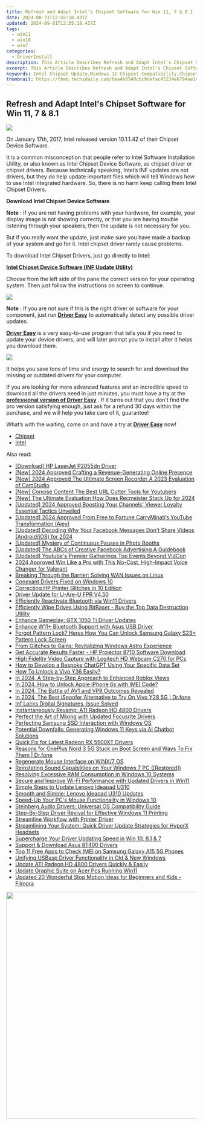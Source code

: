 ```yaml
---
title: Refresh and Adapt Intel's Chipset Software for Win 11, 7 & 8.1
date: 2024-08-31T12:55:18.437Z
updated: 2024-09-01T12:55:18.437Z
tags:
  - win11
  - win10
  - win7
categories:
  - DriverInstall
description: This Article Describes Refresh and Adapt Intel's Chipset Software for Win 11, 7 & 8.1
excerpt: This Article Describes Refresh and Adapt Intel's Chipset Software for Win 11, 7 & 8.1
keywords: Intel Chipset Update,Windows 11 Chipset Compatibility,Chipset Software Adaptation,Intel Chipset Support for Windows 7/8.1,Upgrading Intel Chipset Software,Windows 11 Intelligent Graphics (Intel IGP) Update,Chipset Software Optimization for Windows
thumbnail: https://thmb.techidaily.com/6ea4b6540cbc9defac45234e6794ae14daad67ae8e54d2f0a08f445fb5dafc81.jpg
---
```


## Refresh and Adapt Intel's Chipset Software for Win 11, 7 & 8.1

![](https://images.drivereasy.com/wp-content/uploads/2018/07/img_5b4db24096c45.jpg)

 On January 17th, 2017, Intel released version 10.1.1.42 of their Chipset Device Software.

 It is a common misconception that people refer to Intel Software Installation Utility, or also known as Intel Chipset Device Software, as chipset driver or chipset drivers. Because technically speaking, Intel’s INF updates are not drivers, but they do help update important files which will tell Windows how to use Intel integrated hardware. So, there is no harm keep calling them Intel Chipset Drivers.

**Download Intel Chipset Device Software**

**Note** : If you are not having problems with your hardware, for example, your display image is not showing correctly, or that you are having trouble listening through your speakers, then the update is not necessary for you.

 But if you really want the update, just make sure you have made a backup of your system and go for it. Intel chipset driver rarely cause problems.

To download Intel Chipset Drivers, just go directly to Intel:

[**Intel Chipset Device Software (INF Update Utility)**](https://downloadcenter.intel.com/product/1145/Intel-Chipset-Software-Installation-Utility)

 Choose from the left side of the pane the correct version for your operating system. Then just follow the instructions on screen to continue.

![](https://images.drivereasy.com/wp-content/uploads/2019/11/image-26.png)

**Note** : If you are not sure if this is the right driver or software for your component, just run [**Driver Easy**](https://tools.techidaily.com/drivereasy/download/) to automatically detect any possible driver updates.

[**Driver Easy**](https://tools.techidaily.com/drivereasy/download/) is a very easy-to-use program that tells you if you need to update your device drivers, and will later prompt you to install after it helps you download them.

![](https://images.drivereasy.com/wp-content/uploads/2017/04/img_58ee03ea3425c.jpg)

 It helps you save tons of time and energy to search for and download the missing or outdated drivers for your computer.

 If you are looking for more advanced features and an incredible speed to download all the drivers need in just minutes, you must have a try at the [**professional version of Driver Easy**](https://tools.techidaily.com/drivereasy/download/) . If it turns out that you don’t find the pro version satisfying enough, just ask for a refund 30 days within the purchase, and we will help you take care of it, guarantee!

 What’s with the waiting, come on and have a try at [**Driver Easy**](https://tools.techidaily.com/drivereasy/download/) now!

* [Chipset](https://store.drivereasy.com/order/cart.php?PRODS=4731822&QTY=1&AFFILIATE=108875)
* [Intel](https://tools.techidaily.com/drivereasy/download/)

<ins class="adsbygoogle"
     style="display:block"
     data-ad-format="autorelaxed"
     data-ad-client="ca-pub-7571918770474297"
     data-ad-slot="1223367746"></ins>



<ins class="adsbygoogle"
     style="display:block"
     data-ad-client="ca-pub-7571918770474297"
     data-ad-slot="8358498916"
     data-ad-format="auto"
     data-full-width-responsive="true"></ins>





<span class="atpl-alsoreadstyle">Also read:</span>
<div><ul>
<li><a href="https://driver-install.techidaily.com/download-hp-laserjet-p2055dn-driver/"><u>[Download] HP LaserJet P2055dn Driver</u></a></li>
<li><a href="https://facebook-record-videos.techidaily.com/new-2024-approved-crafting-a-revenue-generating-online-presence/"><u>[New] 2024 Approved  Crafting a Revenue-Generating Online Presence</u></a></li>
<li><a href="https://visual-screen-recording.techidaily.com/new-2024-approved-the-ultimate-screen-recorder-a-2023-evaluation-of-camstudio/"><u>[New] 2024 Approved  The Ultimate Screen Recorder  A 2023 Evaluation of CamStudio</u></a></li>
<li><a href="https://youtube-videos.techidaily.com/new-concise-content-the-best-url-cutter-tools-for-youtubers/"><u>[New] Concise Content  The Best URL Cutter Tools for Youtubers</u></a></li>
<li><a href="https://desktop-recording.techidaily.com/new-the-ultimate-evaluation-how-does-recmeister-stack-up-for-2024/"><u>[New] The Ultimate Evaluation  How Does Recmeister Stack Up for 2024</u></a></li>
<li><a href="https://youtube-docs.techidaily.com/ed-2024-approved-boosting-your-channels-viewer-loyalty-essential-tactics-unveiled/"><u>[Updated] 2024 Approved  Boosting Your Channels' Viewer Loyalty  Essential Tactics Unveiled</u></a></li>
<li><a href="https://youtube-web.techidaily.com/ed-2024-approved-from-free-to-fortune-carryminatis-youtube-transformation-ajey/"><u>[Updated] 2024 Approved  From Free to Fortune  CarryMinati’s YouTube Transformation (Ajey)</u></a></li>
<li><a href="https://facebook-video-files.techidaily.com/updated-decoding-why-your-facebook-messages-dont-share-videos-androidios-for-2024/"><u>[Updated] Decoding Why Your Facebook Messages Don't Share Videos (Android/iOS) for 2024</u></a></li>
<li><a href="https://extra-support.techidaily.com/updated-mystery-of-continuous-pauses-in-photo-booths/"><u>[Updated] Mystery of Continuous Pauses in Photo Booths</u></a></li>
<li><a href="https://facebook-video-recording.techidaily.com/updated-the-abcs-of-creative-facebook-advertising-a-guidebook/"><u>[Updated] The ABCs of Creative Facebook Advertising  A Guidebook</u></a></li>
<li><a href="https://youtube-blog.techidaily.com/ed-youtubes-premier-gatherings-top-events-beyond-vidcon/"><u>[Updated] Youtube's Premier Gatherings  Top Events Beyond VidCon</u></a></li>
<li><a href="https://fox-cloud.techidaily.com/2024-approved-win-like-a-pro-with-this-no-cost-high-impact-voice-changer-for-valorant/"><u>2024 Approved  Win Like a Pro with This No-Cost, High-Impact Voice Changer for Valorant</u></a></li>
<li><a href="https://driver-install.techidaily.com/breaking-through-the-barrier-solving-wan-issues-on-linux/"><u>Breaking Through the Barrier: Solving WAN Issues on Linux</u></a></li>
<li><a href="https://driver-install.techidaily.com/conexant-drivers-fixed-on-windows-10/"><u>Conexant Drivers Fixed on Windows 10</u></a></li>
<li><a href="https://driver-install.techidaily.com/correcting-hp-printer-glitches-in-10-edition/"><u>Correcting HP Printer Glitches in 10 Edition</u></a></li>
<li><a href="https://driver-install.techidaily.com/driver-update-for-u-are-u-fpr-v450/"><u>Driver Update for U-Are-U FPR V4.50</u></a></li>
<li><a href="https://driver-install.techidaily.com/efficiently-reactivate-bluetooth-via-win11-drivers/"><u>Efficiently Reactivate Bluetooth via Win11 Drivers</u></a></li>
<li><a href="https://phone-solutions.techidaily.com/efficiently-wipe-drives-using-bitraser-buy-the-top-data-destruction-utility/"><u>Efficiently Wipe Drives Using BitRaser - Buy the Top Data Destruction Utility</u></a></li>
<li><a href="https://driver-install.techidaily.com/enhance-gameplay-gtx-1050-ti-driver-updates/"><u>Enhance Gameplay: GTX 1050 Ti Driver Updates</u></a></li>
<li><a href="https://driver-install.techidaily.com/enhance-w11plus-bluetooth-support-with-asus-usb-driver/"><u>Enhance W11+ Bluetooth Support with Asus USB Driver</u></a></li>
<li><a href="https://android-unlock.techidaily.com/forgot-pattern-lock-heres-how-you-can-unlock-samsung-galaxy-s23plus-pattern-lock-screen-by-drfone-android/"><u>Forgot Pattern Lock? Heres How You Can Unlock Samsung Galaxy S23+ Pattern Lock Screen</u></a></li>
<li><a href="https://driver-install.techidaily.com/from-glitches-to-gains-revitalizing-windows-astro-experience/"><u>From Glitches to Gains: Revitalizing Windows Astro Experience</u></a></li>
<li><a href="https://driver-install.techidaily.com/get-accurate-results-faster-hp-projector-8710-software-download/"><u>Get Accurate Results Faster - HP Projector 8710 Software Download</u></a></li>
<li><a href="https://driver-install.techidaily.com/high-fidelity-video-capture-with-logitech-hd-webcam-c270-for-pcs/"><u>High Fidelity Video Capture with Logitech HD Webcam C270 for PCs</u></a></li>
<li><a href="https://tech-revival.techidaily.com/how-to-develop-a-bespoke-chatgpt-using-your-specific-data-set/"><u>How to Develop a Bespoke ChatGPT Using Your Specific Data Set</u></a></li>
<li><a href="https://android-unlock.techidaily.com/how-to-unlock-a-vivo-y36-easily-by-drfone-android/"><u>How To Unlock a Vivo Y36 Easily?</u></a></li>
<li><a href="https://fox-glue.techidaily.com/in-2024-a-step-by-step-approach-to-enhanced-roblox-views/"><u>In 2024, A Step-by-Step Approach to Enhanced Roblox Views</u></a></li>
<li><a href="https://sim-unlock.techidaily.com/in-2024-how-to-unlock-apple-iphone-6s-with-imei-code-by-drfone-ios/"><u>In 2024, How to Unlock Apple iPhone 6s with IMEI Code?</u></a></li>
<li><a href="https://some-approaches.techidaily.com/in-2024-the-battle-of-av1-and-vp9-outcomes-revealed/"><u>In 2024, The Battle of AV1 and VP9  Outcomes Revealed</u></a></li>
<li><a href="https://change-location.techidaily.com/in-2024-the-best-ispoofer-alternative-to-try-on-vivo-y28-5g-drfone-by-drfone-virtual-android/"><u>In 2024, The Best iSpoofer Alternative to Try On Vivo Y28 5G | Dr.fone</u></a></li>
<li><a href="https://driver-install.techidaily.com/inf-lacks-digital-signatures-issue-solved/"><u>Inf Lacks Digital Signatures, Issue Solved</u></a></li>
<li><a href="https://driver-install.techidaily.com/instantaneously-revamp-ati-radeon-hd-4800-drivers/"><u>Instantaneously Revamp: ATI Radeon HD 4800 Drivers</u></a></li>
<li><a href="https://driver-install.techidaily.com/perfect-the-art-of-mixing-with-updated-focusrite-drivers/"><u>Perfect the Art of Mixing with Updated Focusrite Drivers</u></a></li>
<li><a href="https://driver-install.techidaily.com/perfecting-samsung-ssd-interaction-with-windows-os/"><u>Perfecting Samsung SSD Interaction with Windows OS</u></a></li>
<li><a href="https://tech-hub.techidaily.com/potential-downfalls-generating-windows-11-keys-via-ai-chatbot-solutions/"><u>Potential Downfalls: Generating Windows 11 Keys via AI Chatbot Solutions</u></a></li>
<li><a href="https://driver-install.techidaily.com/quick-fix-for-latest-radeon-rx-5500xt-drivers/"><u>Quick Fix for Latest Radeon RX 5500XT Drivers</u></a></li>
<li><a href="https://fix-guide.techidaily.com/reasons-for-oneplus-nord-3-5g-stuck-on-boot-screen-and-ways-to-fix-them-drfone-by-drfone-fix-android-problems-fix-android-problems/"><u>Reasons for OnePlus Nord 3 5G Stuck on Boot Screen and Ways To Fix Them | Dr.fone</u></a></li>
<li><a href="https://driver-install.techidaily.com/regenerate-mouse-interface-on-winx7-os/"><u>Regenerate Mouse Interface on WINX/7 OS</u></a></li>
<li><a href="https://win-howtos.techidaily.com/reinstating-sound-capabilities-on-your-windows-7-pc-restored/"><u>Reinstating Sound Capabilities on Your Windows 7 PC ([Restored])</u></a></li>
<li><a href="https://tech-recovery.techidaily.com/resolving-excessive-ram-consumption-in-windows-10-systems/"><u>Resolving Excessive RAM Consumption in Windows 10 Systems</u></a></li>
<li><a href="https://driver-install.techidaily.com/secure-and-improve-wi-fi-performance-with-updated-drivers-in-win11/"><u>Secure and Improve Wi-Fi Performance with Updated Drivers in Win11</u></a></li>
<li><a href="https://driver-install.techidaily.com/simple-steps-to-update-lenovo-ideapad-u310/"><u>Simple Steps to Update Lenovo Ideapad U310</u></a></li>
<li><a href="https://driver-install.techidaily.com/smooth-and-simple-lenovo-ideapad-u310-updates/"><u>Smooth and Simple: Lenovo Ideapad U310 Updates</u></a></li>
<li><a href="https://driver-install.techidaily.com/speed-up-your-pcs-mouse-functionality-in-windows-10/"><u>Speed-Up Your PC's Mouse Functionality in Windows 10</u></a></li>
<li><a href="https://driver-install.techidaily.com/steinberg-audio-drivers-universal-os-compatibility-guide/"><u>Steinberg Audio Drivers: Universal OS Compatibility Guide</u></a></li>
<li><a href="https://driver-install.techidaily.com/step-by-step-driver-revival-for-effective-windows-11-printing/"><u>Step-By-Step Driver Revival for Effective Windows 11 Printing</u></a></li>
<li><a href="https://driver-install.techidaily.com/streamline-workflow-with-printer-driver/"><u>Streamline Workflow with Printer Driver</u></a></li>
<li><a href="https://driver-install.techidaily.com/streamlining-your-system-quick-driver-update-strategies-for-hyperx-headsets/"><u>Streamlining Your System: Quick Driver Update Strategies for HyperX Headsets</u></a></li>
<li><a href="https://driver-install.techidaily.com/supercharge-your-driver-updating-speed-in-win-10-81-and-7/"><u>Supercharge Your Driver Updating Speed in Win 10, 8.1 & 7</u></a></li>
<li><a href="https://driver-install.techidaily.com/support-and-download-asus-bt400-drivers/"><u>Support & Download Asus BT400 Drivers</u></a></li>
<li><a href="https://sim-unlock.techidaily.com/top-11-free-apps-to-check-imei-on-samsung-galaxy-a15-5g-phones-by-drfone-android/"><u>Top 11 Free Apps to Check IMEI on Samsung Galaxy A15 5G Phones</u></a></li>
<li><a href="https://driver-install.techidaily.com/unifying-usbasp-driver-functionality-in-old-and-new-windows/"><u>Unifying USBasp Driver Functionality in Old & New Windows</u></a></li>
<li><a href="https://driver-install.techidaily.com/update-ati-radeon-hd-4800-drivers-quickly-and-easily/"><u>Update ATI Radeon HD 4800 Drivers Quickly & Easily</u></a></li>
<li><a href="https://driver-install.techidaily.com/update-graphic-suite-on-acer-pcs-running-win11/"><u>Update Graphic Suite on Acer Pcs Running Win11</u></a></li>
<li><a href="https://meme-emoji.techidaily.com/updated-20-wonderful-stop-motion-ideas-for-beginners-and-kids-filmora/"><u>Updated 20 Wonderful Stop Motion Ideas for Beginners and Kids - Filmora</u></a></li>
</ul></div>

<!-- affiliate ads begin -->
<a href="https://appsumo.8odi.net/c/5597632/2087394/7443" target="_top" id="2087394"><img src="//a.impactradius-go.com/display-ad/7443-2087394" border="0" alt="" width="1200" height="600"/></a><img height="0" width="0" src="https://appsumo.8odi.net/i/5597632/2087394/7443" style="position:absolute;visibility:hidden;" border="0" />
<!-- affiliate ads end -->